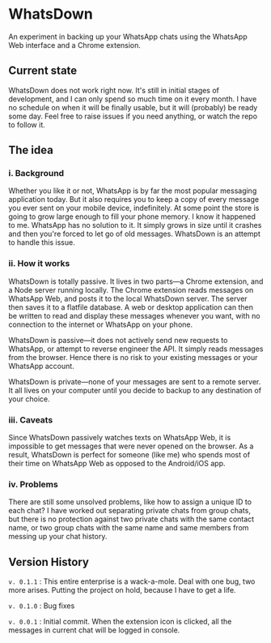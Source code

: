 # WhatsDown

An experiment in backing up your WhatsApp chats using the WhatsApp Web interface and a Chrome extension.

## Current state

WhatsDown does not work right now. It's still in initial stages of development, and I can only spend so much time on it every month. I have no schedule on when it will be finally usable, but it will (probably) be ready some day. Feel free to raise issues if you need anything, or watch the repo to follow it.

## The idea

### i. Background

Whether you like it or not, WhatsApp is by far the most popular messaging application today. But it also requires you to keep a copy of every message you ever sent on your mobile device, indefinitely. At some point the store is going to grow large enough to fill your phone memory. I know it happened to me. WhatsApp has no solution to it. It simply grows in size until it crashes and then you're forced to let go of old messages. WhatsDown is an attempt to handle this issue.

### ii. How it works

WhatsDown is totally passive. It lives in two parts—a Chrome extension, and a Node server running locally. The Chrome extension reads messages on WhatsApp Web, and posts it to the local WhatsDown server. The server then saves it to a flatfile database. A web or desktop application can then be written to read and display these messages whenever you want, with no connection to the internet or WhatsApp on your phone.

WhatsDown is passive—it does not actively send new requests to WhatsApp, or attempt to reverse engineer the API. It simply reads messages from the browser. Hence there is no risk to your existing messages or your WhatsApp account.

WhatsDown is private—none of your messages are sent to a remote server. It all lives on your computer until you decide to backup to any destination of your choice.

### iii. Caveats

Since WhatsDown passively watches texts on WhatsApp Web, it is impossible to get messages that were never opened on the browser. As a result, WhatsDown is perfect for someone (like me) who spends most of their time on WhatsApp Web as opposed to the Android/iOS app.

### iv. Problems

There are still some unsolved problems, like how to assign a unique ID to each chat? I have worked out separating private chats from group chats, but there is no protection against two private chats with the same contact name, or two group chats with the same name and same members from messing up your chat history.

## Version History

`v. 0.1.1` : This entire enterprise is a wack-a-mole. Deal with one bug, two more arises. Putting the project on hold, because I have to get a life.

`v. 0.1.0` : Bug fixes

`v. 0.0.1` : Initial commit. When the extension icon is clicked, all the messages in current chat will be logged in console.
